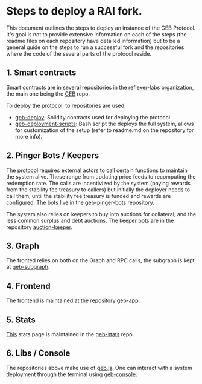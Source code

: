 # Steps to deploy a RAI fork.

This document outlines the steps to deploy an instance of the GEB Protocol. It's goal is not to provide extensive information on each of the steps (the readme files on each repository have detailed information) but to be a general guide on the steps to run a successful fork and the repositories where the code of the several parts of the protocol reside.

## 1. Smart contracts
Smart contracts are in several repositories in the [reflexer-labs](https://github.com/reflexer-labs) organization, the main one being the [GEB](https://github.com/reflexer-labs/geb) repo.

To deploy the protocol, to repositories are used:
- [geb-deploy](https://github.com/reflexer-labs/geb-deploy): Solidity contracts used for deploying the protocol
- [geb-deployment-scripts](https://github.com/reflexer-labs/geb-deployment-scripts): Bash script the deploys the full system, allows for customization of the setup (refer to readme.md on the repository for more info).

## 2. Pinger Bots / Keepers

The protocol requires external actors to call certain functions to maintain the system alive. These range from updating price feeds to recomputing the redemption rate. The calls are incentivized by the system (paying rewards from the stability fee treasury to callers) but initially the deployer needs to call them, until the stability fee treasury is funded and rewards are configured. The bots live in the [geb-pinger-bots](https://github.com/reflexer-labs/geb-pinger-bots) repository.

The system also relies on keepers to buy into auctions for collateral, and the less common surplus and debt auctions. The keeper bots are in the repository [auction-keeper](https://github.com/reflexer-labs/auction-keeper).

## 3. Graph

The fronted relies on both on the Graph and RPC calls, the subgraph is kept at [geb-subgraph](https://github.com/reflexer-labs/geb-subgraph).

## 4. Frontend

The frontend is maintained at the repository [geb-app](https://github.com/reflexer-labs/geb-app).

## 5. Stats

[This](https://stats.reflexer.finance/) stats page is maintained in the [geb-stats](https://github.com/reflexer-labs/geb-stats) repo.

## 6. Libs / Console

The repositories above make use of [geb.js](https://github.com/reflexer-labs/geb.js). One can interact with a system deployment through the terminal using [geb-console](https://github.com/reflexer-labs/geb-console).
